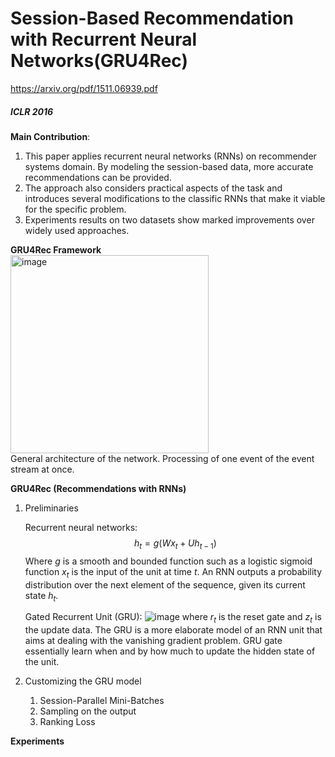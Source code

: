 # Session-Based Recommendation with Recurrent Neural Networks(GRU4Rec)
https://arxiv.org/pdf/1511.06939.pdf
##### *ICLR 2016*

**Main Contribution**:
1. This paper applies recurrent neural networks (RNNs) on recommender systems domain. By modeling the session-based data, more accurate recommendations can be provided.
2. The approach also considers practical aspects of the task and introduces several modifications to the classific RNNs that make it viable for the specific problem.
3. Experiments results on two datasets show marked improvements over widely used approaches.

**GRU4Rec Framework**  
<img width="317" alt="image" src="https://user-images.githubusercontent.com/49403324/207802990-2afdce54-ac24-4659-98c7-f23d560d028c.png">  
General architecture of the network. Processing of one event of the event stream at once.

**GRU4Rec (Recommendations with RNNs)**

1. Preliminaries

    Recurrent neural networks:
        $$h_{t} = g(W x_{t} + U h_{t-1})$$
        Where $g$ is a smooth and bounded function such as a logistic sigmoid function $x_{t}$ is the input of the unit at time $t$. An RNN outputs a probability                 distribution over the next element of the sequence, given its current state $h_{t}$.
        
    Gated Recurrent Unit (GRU):
    ![image](https://user-images.githubusercontent.com/49403324/207804249-8b55d284-2a37-4361-bfbc-8274adb28071.png)
    where $r_{t}$ is the reset gate and $z_{t}$ is the update data. The GRU is a more elaborate model of an RNN unit that aims at dealing with the vanishing gradient         problem. GRU gate essentially learn when and by how much to update the hidden state of the unit.
    
2. Customizing the GRU model
    1. Session-Parallel Mini-Batches
    2. Sampling on the output
    3. Ranking Loss


**Experiments**
